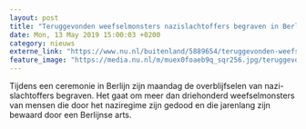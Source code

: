 ```yaml
---
layout: post
title: "Teruggevonden weefselmonsters nazislachtoffers begraven in Berlijn"
date: Mon, 13 May 2019 15:00:03 +0200
category: nieuws
externe_link: "https://www.nu.nl/buitenland/5889654/teruggevonden-weefselmonsters-nazislachtoffers-begraven-in-berlijn.html"
feature_image: "https://media.nu.nl/m/muex0foaeb9q_sqr256.jpg/teruggevonden-weefselmonsters-nazislachtoffers-begraven-in-berlijn.jpg"
---
```


Tijdens een ceremonie in Berlijn zijn maandag de overblijfselen van nazi-slachtoffers begraven. Het gaat om meer dan driehonderd weefselmonsters van mensen die door het naziregime zijn gedood en die jarenlang zijn bewaard door een Berlijnse arts.
